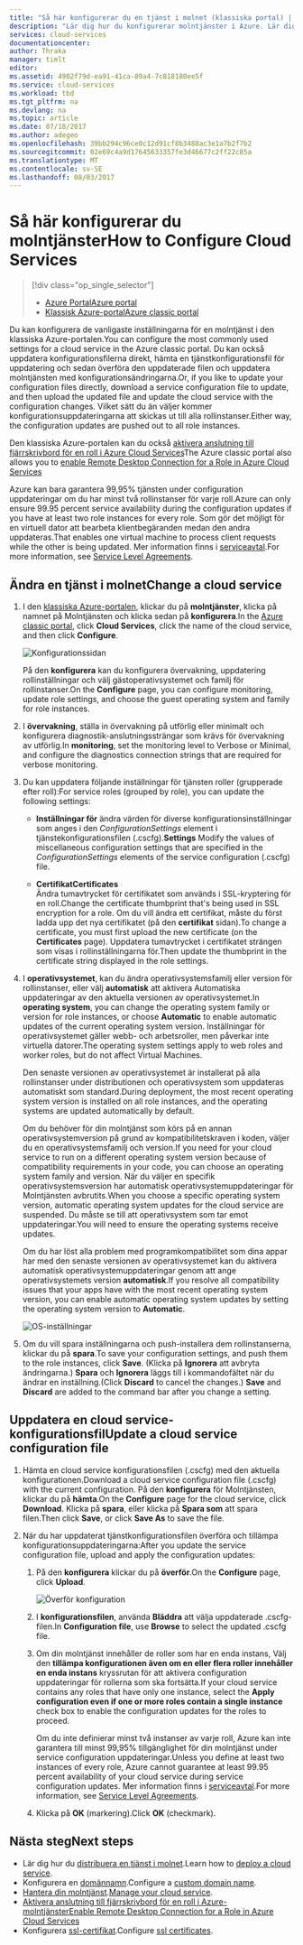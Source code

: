 ```yaml
---
title: "Så här konfigurerar du en tjänst i molnet (klassiska portal) | Microsoft Docs"
description: "Lär dig hur du konfigurerar molntjänster i Azure. Lär dig att uppdatera tjänstkonfigurationen för molnet och konfigurera fjärråtkomst till rollinstanser."
services: cloud-services
documentationcenter: 
author: Thraka
manager: timlt
editor: 
ms.assetid: 4902f79d-ea91-41ca-89a4-7c818180ee5f
ms.service: cloud-services
ms.workload: tbd
ms.tgt_pltfrm: na
ms.devlang: na
ms.topic: article
ms.date: 07/18/2017
ms.author: adegeo
ms.openlocfilehash: 39bb294c96ce0c12d91cf8b3488ac3e1a7b2f7b2
ms.sourcegitcommit: 02e69c4a9d17645633357fe3d46677c2ff22c85a
ms.translationtype: MT
ms.contentlocale: sv-SE
ms.lasthandoff: 08/03/2017
---
```

# <a name="how-to-configure-cloud-services"></a><span data-ttu-id="0a1e9-104">Så här konfigurerar du molntjänster</span><span class="sxs-lookup"><span data-stu-id="0a1e9-104">How to Configure Cloud Services</span></span>
> [!div class="op_single_selector"]
> * [<span data-ttu-id="0a1e9-105">Azure Portal</span><span class="sxs-lookup"><span data-stu-id="0a1e9-105">Azure portal</span></span>](cloud-services-how-to-configure-portal.md)
> * [<span data-ttu-id="0a1e9-106">Klassisk Azure-portal</span><span class="sxs-lookup"><span data-stu-id="0a1e9-106">Azure classic portal</span></span>](cloud-services-how-to-configure.md)
> 
> 

<span data-ttu-id="0a1e9-107">Du kan konfigurera de vanligaste inställningarna för en molntjänst i den klassiska Azure-portalen.</span><span class="sxs-lookup"><span data-stu-id="0a1e9-107">You can configure the most commonly used settings for a cloud service in the Azure classic portal.</span></span> <span data-ttu-id="0a1e9-108">Du kan också uppdatera konfigurationsfilerna direkt, hämta en tjänstkonfigurationsfil för uppdatering och sedan överföra den uppdaterade filen och uppdatera molntjänsten med konfigurationsändringarna.</span><span class="sxs-lookup"><span data-stu-id="0a1e9-108">Or, if you like to update your configuration files directly, download a service configuration file to update, and then upload the updated file and update the cloud service with the configuration changes.</span></span> <span data-ttu-id="0a1e9-109">Vilket sätt du än väljer kommer konfigurationsuppdateringarna att skickas ut till alla rollinstanser.</span><span class="sxs-lookup"><span data-stu-id="0a1e9-109">Either way, the configuration updates are pushed out to all role instances.</span></span>

<span data-ttu-id="0a1e9-110">Den klassiska Azure-portalen kan du också [aktivera anslutning till fjärrskrivbord för en roll i Azure Cloud Services](cloud-services-role-enable-remote-desktop.md)</span><span class="sxs-lookup"><span data-stu-id="0a1e9-110">The Azure classic portal also allows you to [enable Remote Desktop Connection for a Role in Azure Cloud Services](cloud-services-role-enable-remote-desktop.md)</span></span>

<span data-ttu-id="0a1e9-111">Azure kan bara garantera 99,95% tjänsten under configuration uppdateringar om du har minst två rollinstanser för varje roll.</span><span class="sxs-lookup"><span data-stu-id="0a1e9-111">Azure can only ensure 99.95 percent service availability during the configuration updates if you have at least two role instances for every role.</span></span> <span data-ttu-id="0a1e9-112">Som gör det möjligt för en virtuell dator att bearbeta klientbegäranden medan den andra uppdateras.</span><span class="sxs-lookup"><span data-stu-id="0a1e9-112">That enables one virtual machine to process client requests while the other is being updated.</span></span> <span data-ttu-id="0a1e9-113">Mer information finns i [serviceavtal](https://azure.microsoft.com/support/legal/sla/).</span><span class="sxs-lookup"><span data-stu-id="0a1e9-113">For more information, see [Service Level Agreements](https://azure.microsoft.com/support/legal/sla/).</span></span>

## <a name="change-a-cloud-service"></a><span data-ttu-id="0a1e9-114">Ändra en tjänst i molnet</span><span class="sxs-lookup"><span data-stu-id="0a1e9-114">Change a cloud service</span></span>
1. <span data-ttu-id="0a1e9-115">I den [klassiska Azure-portalen](http://manage.windowsazure.com/), klickar du på **molntjänster**, klicka på namnet på Molntjänsten och klicka sedan på **konfigurera**.</span><span class="sxs-lookup"><span data-stu-id="0a1e9-115">In the [Azure classic portal](http://manage.windowsazure.com/), click **Cloud Services**, click the name of the cloud service, and then click **Configure**.</span></span>
   
    ![Konfigurationssidan](./media/cloud-services-how-to-configure/CloudServices_ConfigurePage1.png)
   
    <span data-ttu-id="0a1e9-117">På den **konfigurera** kan du konfigurera övervakning, uppdatering rollinställningar och välj gästoperativsystemet och familj för rollinstanser.</span><span class="sxs-lookup"><span data-stu-id="0a1e9-117">On the **Configure** page, you can configure monitoring, update role settings, and choose the guest operating system and family for role instances.</span></span> 
2. <span data-ttu-id="0a1e9-118">I **övervakning**, ställa in övervakning på utförlig eller minimalt och konfigurera diagnostik-anslutningssträngar som krävs för övervakning av utförlig.</span><span class="sxs-lookup"><span data-stu-id="0a1e9-118">In **monitoring**, set the monitoring level to Verbose or Minimal, and configure the diagnostics connection strings that are required for verbose monitoring.</span></span>
3. <span data-ttu-id="0a1e9-119">Du kan uppdatera följande inställningar för tjänsten roller (grupperade efter roll):</span><span class="sxs-lookup"><span data-stu-id="0a1e9-119">For service roles (grouped by role), you can update the following settings:</span></span>
   
    * <span data-ttu-id="0a1e9-120">**Inställningar för** ändra värden för diverse konfigurationsinställningar som anges i den *ConfigurationSettings* element i tjänstekonfigurationsfilen (.cscfg).</span><span class="sxs-lookup"><span data-stu-id="0a1e9-120">**Settings** Modify the values of miscellaneous configuration settings that are specified in the *ConfigurationSettings* elements of the service configuration (.cscfg) file.</span></span>

    * <span data-ttu-id="0a1e9-121">**Certifikat**</span><span class="sxs-lookup"><span data-stu-id="0a1e9-121">**Certificates**</span></span>  
        <span data-ttu-id="0a1e9-122">Ändra tumavtrycket för certifikatet som används i SSL-kryptering för en roll.</span><span class="sxs-lookup"><span data-stu-id="0a1e9-122">Change the certificate thumbprint that's being used in SSL encryption for a role.</span></span> <span data-ttu-id="0a1e9-123">Om du vill ändra ett certifikat, måste du först ladda upp det nya certifikatet (på den **certifikat** sidan).</span><span class="sxs-lookup"><span data-stu-id="0a1e9-123">To change a certificate, you must first upload the new certificate (on the **Certificates** page).</span></span> <span data-ttu-id="0a1e9-124">Uppdatera tumavtrycket i certifikatet strängen som visas i rollinställningarna för.</span><span class="sxs-lookup"><span data-stu-id="0a1e9-124">Then update the thumbprint in the certificate string displayed in the role settings.</span></span>
4. <span data-ttu-id="0a1e9-125">I **operativsystemet**, kan du ändra operativsystemsfamilj eller version för rollinstanser, eller välj **automatisk** att aktivera Automatiska uppdateringar av den aktuella versionen av operativsystemet.</span><span class="sxs-lookup"><span data-stu-id="0a1e9-125">In **operating system**, you can change the operating system family or version for role instances, or choose **Automatic** to enable automatic updates of the current operating system version.</span></span> <span data-ttu-id="0a1e9-126">Inställningar för operativsystemet gäller webb- och arbetsroller, men påverkar inte virtuella datorer.</span><span class="sxs-lookup"><span data-stu-id="0a1e9-126">The operating system settings apply to web roles and worker roles, but do not affect Virtual Machines.</span></span>
   
    <span data-ttu-id="0a1e9-127">Den senaste versionen av operativsystemet är installerat på alla rollinstanser under distributionen och operativsystem som uppdateras automatiskt som standard.</span><span class="sxs-lookup"><span data-stu-id="0a1e9-127">During deployment, the most recent operating system version is installed on all role instances, and the operating systems are updated automatically by default.</span></span> 
   
    <span data-ttu-id="0a1e9-128">Om du behöver för din molntjänst som körs på en annan operativsystemversion på grund av kompatibilitetskraven i koden, väljer du en operativsystemsfamilj och version.</span><span class="sxs-lookup"><span data-stu-id="0a1e9-128">If you need for your cloud service to run on a different operating system version because of compatibility requirements in your code, you can choose an operating system family and version.</span></span> <span data-ttu-id="0a1e9-129">När du väljer en specifik operativsystemsversion har automatisk operativsystemuppdateringar för Molntjänsten avbrutits.</span><span class="sxs-lookup"><span data-stu-id="0a1e9-129">When you choose a specific operating system version, automatic operating system updates for the cloud service are suspended.</span></span> <span data-ttu-id="0a1e9-130">Du måste se till att operativsystem som tar emot uppdateringar.</span><span class="sxs-lookup"><span data-stu-id="0a1e9-130">You will need to ensure the operating systems receive updates.</span></span>
   
    <span data-ttu-id="0a1e9-131">Om du har löst alla problem med programkompatibilitet som dina appar har med den senaste versionen av operativsystemet kan du aktivera automatisk operativsystemuppdateringar genom att ange operativsystemets version **automatisk**.</span><span class="sxs-lookup"><span data-stu-id="0a1e9-131">If you resolve all compatibility issues that your apps have with the most recent operating system version, you can enable automatic operating system updates by setting the operating system version to **Automatic**.</span></span> 
   
    ![OS-inställningar](./media/cloud-services-how-to-configure/CloudServices_ConfigurePage_OSSettings.png)
5. <span data-ttu-id="0a1e9-133">Om du vill spara inställningarna och push-installera dem rollinstanserna, klickar du på **spara**.</span><span class="sxs-lookup"><span data-stu-id="0a1e9-133">To save your configuration settings, and push them to the role instances, click **Save**.</span></span> <span data-ttu-id="0a1e9-134">(Klicka på **Ignorera** att avbryta ändringarna.) **Spara** och **Ignorera** läggs till i kommandofältet när du ändrar en inställning.</span><span class="sxs-lookup"><span data-stu-id="0a1e9-134">(Click **Discard** to cancel the changes.) **Save** and **Discard** are added to the command bar after you change a setting.</span></span>

## <a name="update-a-cloud-service-configuration-file"></a><span data-ttu-id="0a1e9-135">Uppdatera en cloud service-konfigurationsfil</span><span class="sxs-lookup"><span data-stu-id="0a1e9-135">Update a cloud service configuration file</span></span>
1. <span data-ttu-id="0a1e9-136">Hämta en cloud service konfigurationsfilen (.cscfg) med den aktuella konfigurationen.</span><span class="sxs-lookup"><span data-stu-id="0a1e9-136">Download a cloud service configuration file (.cscfg) with the current configuration.</span></span> <span data-ttu-id="0a1e9-137">På den **konfigurera** för Molntjänsten, klickar du på **hämta**.</span><span class="sxs-lookup"><span data-stu-id="0a1e9-137">On the **Configure** page for the cloud service, click **Download**.</span></span> <span data-ttu-id="0a1e9-138">Klicka på **spara**, eller klicka på **Spara som** att spara filen.</span><span class="sxs-lookup"><span data-stu-id="0a1e9-138">Then click **Save**, or click **Save As** to save the file.</span></span>
2. <span data-ttu-id="0a1e9-139">När du har uppdaterat tjänstkonfigurationsfilen överföra och tillämpa konfigurationsuppdateringarna:</span><span class="sxs-lookup"><span data-stu-id="0a1e9-139">After you update the service configuration file, upload and apply the configuration updates:</span></span>
   
   1. <span data-ttu-id="0a1e9-140">På den **konfigurera** klickar du på **överför**.</span><span class="sxs-lookup"><span data-stu-id="0a1e9-140">On the **Configure** page, click **Upload**.</span></span>
      
       ![Överför konfiguration](./media/cloud-services-how-to-configure/CloudServices_UploadConfigFile.png)
   2. <span data-ttu-id="0a1e9-142">I **konfigurationsfilen**, använda **Bläddra** att välja uppdaterade .cscfg-filen.</span><span class="sxs-lookup"><span data-stu-id="0a1e9-142">In **Configuration file**, use **Browse** to select the updated .cscfg file.</span></span>
   3. <span data-ttu-id="0a1e9-143">Om din molntjänst innehåller de roller som har en enda instans, Välj den **tillämpa konfigurationen även om en eller flera roller innehåller en enda instans** kryssrutan för att aktivera configuration uppdateringar för rollerna som ska fortsätta.</span><span class="sxs-lookup"><span data-stu-id="0a1e9-143">If your cloud service contains any roles that have only one instance, select the **Apply configuration even if one or more roles contain a single instance** check box to enable the configuration updates for the roles to proceed.</span></span>
      
       <span data-ttu-id="0a1e9-144">Om du inte definierar minst två instanser av varje roll, Azure kan inte garantera till minst 99,95% tillgänglighet för din molntjänst under service configuration uppdateringar.</span><span class="sxs-lookup"><span data-stu-id="0a1e9-144">Unless you define at least two instances of every role, Azure cannot guarantee at least 99.95 percent availability of your cloud service during service configuration updates.</span></span> <span data-ttu-id="0a1e9-145">Mer information finns i [serviceavtal](https://azure.microsoft.com/support/legal/sla/).</span><span class="sxs-lookup"><span data-stu-id="0a1e9-145">For more information, see [Service Level Agreements](https://azure.microsoft.com/support/legal/sla/).</span></span>
   4. <span data-ttu-id="0a1e9-146">Klicka på **OK** (markering).</span><span class="sxs-lookup"><span data-stu-id="0a1e9-146">Click **OK** (checkmark).</span></span> 

## <a name="next-steps"></a><span data-ttu-id="0a1e9-147">Nästa steg</span><span class="sxs-lookup"><span data-stu-id="0a1e9-147">Next steps</span></span>
* <span data-ttu-id="0a1e9-148">Lär dig hur du [distribuera en tjänst i molnet](cloud-services-how-to-create-deploy.md).</span><span class="sxs-lookup"><span data-stu-id="0a1e9-148">Learn how to [deploy a cloud service](cloud-services-how-to-create-deploy.md).</span></span>
* <span data-ttu-id="0a1e9-149">Konfigurera en [domännamn](cloud-services-custom-domain-name.md).</span><span class="sxs-lookup"><span data-stu-id="0a1e9-149">Configure a [custom domain name](cloud-services-custom-domain-name.md).</span></span>
* <span data-ttu-id="0a1e9-150">[Hantera din molntjänst](cloud-services-how-to-manage.md).</span><span class="sxs-lookup"><span data-stu-id="0a1e9-150">[Manage your cloud service](cloud-services-how-to-manage.md).</span></span>
* [<span data-ttu-id="0a1e9-151">Aktivera anslutning till fjärrskrivbord för en roll i Azure-molntjänster</span><span class="sxs-lookup"><span data-stu-id="0a1e9-151">Enable Remote Desktop Connection for a Role in Azure Cloud Services</span></span>](cloud-services-role-enable-remote-desktop.md)
* <span data-ttu-id="0a1e9-152">Konfigurera [ssl-certifikat](cloud-services-configure-ssl-certificate.md).</span><span class="sxs-lookup"><span data-stu-id="0a1e9-152">Configure [ssl certificates](cloud-services-configure-ssl-certificate.md).</span></span>

